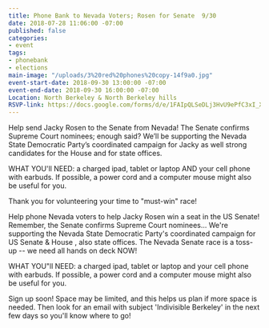 ```yaml
---
title: Phone Bank to Nevada Voters; Rosen for Senate  9/30
date: 2018-07-28 11:06:00 -07:00
published: false
categories:
- event
tags:
- phonebank
- elections
main-image: "/uploads/3%20red%20phones%20copy-14f9a0.jpg"
event-start-date: 2018-09-30 13:00:00 -07:00
event-end-date: 2018-09-30 16:00:00 -07:00
Location: North Berkeley & North Berkeley hills
RSVP-link: https://docs.google.com/forms/d/e/1FAIpQLSeDLj3HvU9ePfC3xI_XNLARBWnFJRDunpe48rgEY3qJFqFY6Q/viewform
---
```


Help send Jacky Rosen to the Senate from Nevada! The Senate confirms Supreme Court nominees; enough said?  We’ll be supporting the Nevada State Democratic Party’s coordinated campaign for Jacky as well strong candidates for the House and for state offices.

WHAT YOU'll NEED: a charged ipad, tablet or laptop AND your cell phone with earbuds.  If possible, a power cord and a computer mouse might also be useful for you.

Thank you for volunteering your time to  "must-win" race!

Help phone Nevada voters to help Jacky Rosen win a seat in the US Senate! Remember, the Senate confirms Supreme Court nominees... We're supporting the Nevada State Democratic Party's coordinated campaign for US Senate & House , also state offices.  The Nevada Senate race is a toss-up -- we need all hands on deck NOW!

WHAT YOU"ll NEED: a charged ipad, tablet or laptop and your cell phone with earbuds.  If possible, a power cord and a computer mouse might also be useful for you.

Sign up soon! Space may be limited, and this helps us plan if more space is needed. Then look for an email with subject 'Indivisible Berkeley' in the next few days so you'll know where to go!